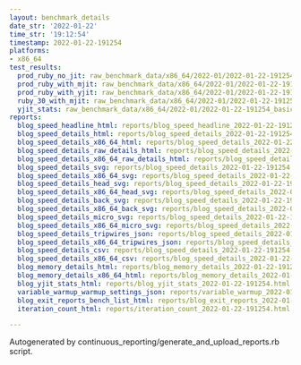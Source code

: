 ```yaml
---
layout: benchmark_details
date_str: '2022-01-22'
time_str: '19:12:54'
timestamp: 2022-01-22-191254
platforms:
- x86_64
test_results:
  prod_ruby_no_jit: raw_benchmark_data/x86_64/2022-01/2022-01-22-191254_basic_benchmark_prod_ruby_no_jit.json
  prod_ruby_with_mjit: raw_benchmark_data/x86_64/2022-01/2022-01-22-191254_basic_benchmark_prod_ruby_with_mjit.json
  prod_ruby_with_yjit: raw_benchmark_data/x86_64/2022-01/2022-01-22-191254_basic_benchmark_prod_ruby_with_yjit.json
  ruby_30_with_mjit: raw_benchmark_data/x86_64/2022-01/2022-01-22-191254_basic_benchmark_ruby_30_with_mjit.json
  yjit_stats: raw_benchmark_data/x86_64/2022-01/2022-01-22-191254_basic_benchmark_yjit_stats.json
reports:
  blog_speed_headline_html: reports/blog_speed_headline_2022-01-22-191254.html
  blog_speed_details_html: reports/blog_speed_details_2022-01-22-191254.html
  blog_speed_details_x86_64_html: reports/blog_speed_details_2022-01-22-191254.x86_64.html
  blog_speed_details_raw_details_html: reports/blog_speed_details_2022-01-22-191254.raw_details.html
  blog_speed_details_x86_64_raw_details_html: reports/blog_speed_details_2022-01-22-191254.x86_64.raw_details.html
  blog_speed_details_svg: reports/blog_speed_details_2022-01-22-191254.svg
  blog_speed_details_x86_64_svg: reports/blog_speed_details_2022-01-22-191254.x86_64.svg
  blog_speed_details_head_svg: reports/blog_speed_details_2022-01-22-191254.head.svg
  blog_speed_details_x86_64_head_svg: reports/blog_speed_details_2022-01-22-191254.x86_64.head.svg
  blog_speed_details_back_svg: reports/blog_speed_details_2022-01-22-191254.back.svg
  blog_speed_details_x86_64_back_svg: reports/blog_speed_details_2022-01-22-191254.x86_64.back.svg
  blog_speed_details_micro_svg: reports/blog_speed_details_2022-01-22-191254.micro.svg
  blog_speed_details_x86_64_micro_svg: reports/blog_speed_details_2022-01-22-191254.x86_64.micro.svg
  blog_speed_details_tripwires_json: reports/blog_speed_details_2022-01-22-191254.tripwires.json
  blog_speed_details_x86_64_tripwires_json: reports/blog_speed_details_2022-01-22-191254.x86_64.tripwires.json
  blog_speed_details_csv: reports/blog_speed_details_2022-01-22-191254.csv
  blog_speed_details_x86_64_csv: reports/blog_speed_details_2022-01-22-191254.x86_64.csv
  blog_memory_details_html: reports/blog_memory_details_2022-01-22-191254.html
  blog_memory_details_x86_64_html: reports/blog_memory_details_2022-01-22-191254.x86_64.html
  blog_yjit_stats_html: reports/blog_yjit_stats_2022-01-22-191254.html
  variable_warmup_warmup_settings_json: reports/variable_warmup_2022-01-22-191254.warmup_settings.json
  blog_exit_reports_bench_list_html: reports/blog_exit_reports_2022-01-22-191254.bench_list.html
  iteration_count_html: reports/iteration_count_2022-01-22-191254.html

---
```

Autogenerated by continuous_reporting/generate_and_upload_reports.rb script.

